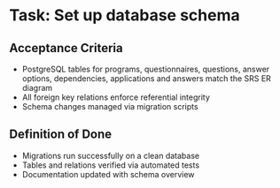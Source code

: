 # Task: Set up database schema

## Acceptance Criteria
- PostgreSQL tables for programs, questionnaires, questions, answer options, dependencies, applications and answers match the SRS ER diagram
- All foreign key relations enforce referential integrity
- Schema changes managed via migration scripts

## Definition of Done
- Migrations run successfully on a clean database
- Tables and relations verified via automated tests
- Documentation updated with schema overview
